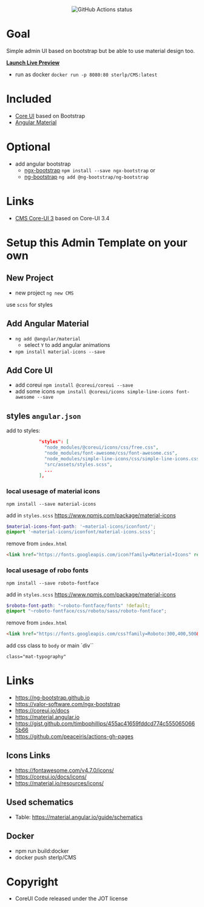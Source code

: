 <p align="center">
    <img alt="GitHub Actions status" src="https://github.com/sterlp/CMS/workflows/CMS%20CI/badge.svg">
</p>

# Goal
Simple admin UI based on bootstrap but be able to use material design too.

**[Launch Live Preview](https://sterlp.github.io/CMS/)**
- run as docker `docker run -p 8080:80 sterlp/CMS:latest`

# Included
- [Core UI](https://coreui.io/) based on Bootstrap
- [Angular Material](https://material.angular.io/)

# Optional
- add angular bootstrap 
  - [ngx-bootstrap](https://valor-software.com/ngx-bootstrap/#/documentation#getting-started) `npm install --save ngx-bootstrap` or 
  - [ng-bootstrap](https://ng-bootstrap.github.io/#/getting-started) `ng add @ng-bootstrap/ng-bootstrap`

# Links
- [CMS Core-UI 3](https://coreui.io/docs/getting-started/introduction/) based on Core-UI 3.4

# Setup this Admin Template on your own
## New Project
- new project `ng new CMS`

use `scss` for styles

## Add Angular Material
- `ng add @angular/material`
  - select `Y` to add angular animations
- `npm install material-icons --save`

## Add Core UI
- add coreui `npm install @coreui/coreui --save`
- add some icons `npm install @coreui/icons simple-line-icons font-awesome --save`

## styles `angular.json`

add to styles:
```json
            "styles": [
              "node_modules/@coreui/icons/css/free.css",
              "node_modules/font-awesome/css/font-awesome.css",
              "node_modules/simple-line-icons/css/simple-line-icons.css",
              "src/assets/styles.scss",
              ...
            ],
```

### local usesage of material icons
```
npm install --save material-icons
```
add in `styles.scss` https://www.npmjs.com/package/material-icons
```scss
$material-icons-font-path: '~material-icons/iconfont/';
@import '~material-icons/iconfont/material-icons.scss';
```
remove from `index.html`
```html
<link href="https://fonts.googleapis.com/icon?family=Material+Icons" rel="stylesheet">
```

### local usesage of robo fonts
```
npm install --save roboto-fontface
```

add in `styles.scss` https://www.npmjs.com/package/material-icons
```scss
$roboto-font-path: "~roboto-fontface/fonts" !default;
@import "~roboto-fontface/css/roboto/sass/roboto-fontface";
```

remove from `index.html`
```html
<link href="https://fonts.googleapis.com/css?family=Roboto:300,400,500&display=swap" rel="stylesheet">
```
add css class to `body` or main `div``
```
class="mat-typography"
```

# Links
- https://ng-bootstrap.github.io
- https://valor-software.com/ngx-bootstrap
- https://coreui.io/docs
- https://material.angular.io
- https://gist.github.com/timbophillips/455ac41659fddcd774c5550650665b66
- https://github.com/peaceiris/actions-gh-pages

## Icons Links
- https://fontawesome.com/v4.7.0/icons/
- https://coreui.io/docs/icons/
- https://material.io/resources/icons/

## Used schematics
- Table: https://material.angular.io/guide/schematics

## Docker

- npm run build:docker
- docker push sterlp/CMS

# Copyright
- CoreUI Code released under the JOT license
